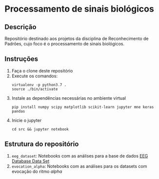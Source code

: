 # Processamento de sinais biológicos
## Descrição
Repositório destinado aos projetos da disciplina de Reconhecimento de Padrões, cujo foco é o processamento de sinais biológicos.

## Instruções
1. Faça o clone deste repositório
2. Execute os comandos:
    ```
    virtualenv -p python3.7 .
    source ./bin/activate
    ```
3. Instale as dependências necessárias no ambiente virtual
    ```
    pip install numpy scipy matplotlib scikit-learn jupyter mne keras pandas
    ```
4. Inicie o jupyter
    ```
    cd src && jupyter notebook
    ```

## Estrutura do repositório
1. `eeg_dataset`: Notebooks com as análises para a base de dados [EEG Database Data Set](https://archive.ics.uci.edu/ml/datasets/EEG+Database)
2. `evocation_alpha`: Notebooks com as análises para os datasets com evocação do ritmo _alpha_